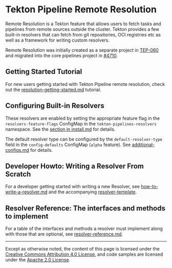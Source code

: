 <!--
---
linkTitle: "Remote Resolution"
weight: 307
---
-->

# Tekton Pipeline Remote Resolution

Remote Resolution is a Tekton feature that allows users to fetch tasks and pipelines from remote sources outside the cluster. Tekton provides a few built-in resolvers that can fetch from git repositories, OCI registries etc as well as a framework for writing custom resolvers.

Remote Resolution was initially created as a separate project in [TEP-060](https://github.com/tektoncd/community/blob/main/teps/0060-remote-resource-resolution.md) and migrated into the core pipelines project in [#4710](https://github.com/tektoncd/pipeline/issues/4710).

## Getting Started Tutorial

For new users getting started with Tekton Pipeline remote resolution, check out the
[resolution-getting-started.md](./resolution-getting-started.md) tutorial.

## Configuring Built-in Resolvers

These resolvers are enabled by setting the appropriate feature flag in the `resolvers-feature-flags`
ConfigMap in the `tekton-pipelines-resolvers` namespace. See the [section in install.md](install.md#configuring-built-in-remote-task-and-pipeline-resolution) for details.

The default resolver type can be configured by the `default-resolver-type` field in the `config-defaults` ConfigMap (`alpha` feature). See [additional-configs.md](./additional-configs.md) for details.

## Developer Howto: Writing a Resolver From Scratch

For a developer getting started with writing a new Resolver, see
[how-to-write-a-resolver.md](./how-to-write-a-resolver.md) and the
accompanying [resolver-template](./resolver-template).

## Resolver Reference: The interfaces and methods to implement

For a table of the interfaces and methods a resolver must implement
along with those that are optional, see [resolver-reference.md](./resolver-reference.md).

---

Except as otherwise noted, the content of this page is licensed under the
[Creative Commons Attribution 4.0 License](https://creativecommons.org/licenses/by/4.0/),
and code samples are licensed under the
[Apache 2.0 License](https://www.apache.org/licenses/LICENSE-2.0).
